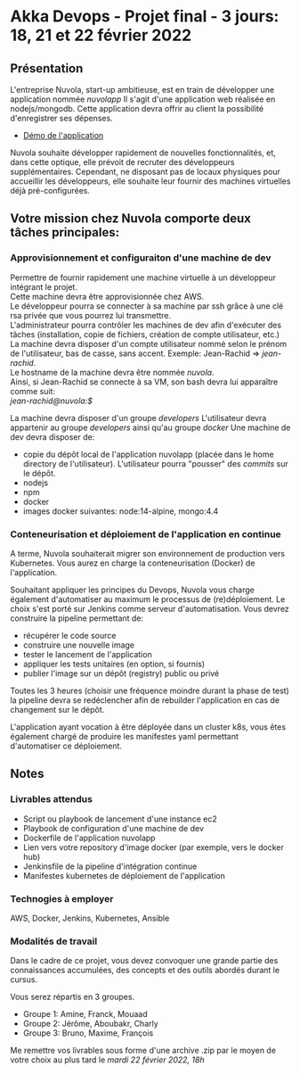 # Akka Devops - Projet final - 3 jours: 18, 21 et 22 février 2022
## Présentation
L'entreprise Nuvola, start-up ambitieuse, est en train de développer une application nommée *nuvolapp* 
Il s'agit d'une application web réalisée en nodejs/mongodb. 
Cette application devra offrir au client la possibilité d'enregistrer ses dépenses. 

- [Démo de l'application](http://51.255.50.87:4000)

Nuvola souhaite développer rapidement de nouvelles fonctionnalités, et, dans cette optique, elle prévoit de recruter des développeurs supplémentaires. 
Cependant, ne disposant pas de locaux physiques pour accueillir les développeurs, 
elle souhaite leur fournir des machines virtuelles déjà pré-configurées.

## Votre mission chez Nuvola comporte deux tâches principales:

### Approvisionnement et configuraiton d'une machine de dev
Permettre de fournir rapidement une machine virtuelle à un développeur intégrant le projet.  
Cette machine devra être approvisionnée chez AWS.  
Le développeur pourra se connecter à sa machine par ssh grâce à une clé rsa privée que vous pourrez lui transmettre.  
L'administrateur pourra contrôler les machines de dev afin d'exécuter des tâches (installation, copie de fichiers, création de compte utilisateur, etc.)   
La machine devra disposer d'un compte utilisateur nommé selon le prénom de l'utilisateur, bas de casse, sans accent. Exemple: Jean-Rachid => *jean-rachid*.  
Le hostname de la machine devra être nommée *nuvola*.  
Ainsi, si Jean-Rachid se connecte à sa VM, son bash devra lui apparaître comme suit:  
*jean-rachid@nuvola:$*  

La machine devra disposer d'un groupe *developers* 
L'utilisateur devra appartenir au groupe *developers* ainsi qu'au groupe *docker* 
Une machine de dev devra disposer de: 
- copie du dépôt local de l'application nuvolapp (placée dans le home directory de l'utilisateur). L'utilisateur pourra "pousser" des _commits_ sur le dépôt.
- nodejs
- npm
- docker
- images docker suivantes: node:14-alpine, mongo:4.4

### Conteneurisation et déploiement de l'application en continue
A terme, Nuvola souhaiterait migrer son environnement de production vers Kubernetes. 
Vous aurez en charge la conteneurisation (Docker) de l'application. 

Souhaitant appliquer les principes du Devops, Nuvola vous charge également d'automatiser au maximum
le processus de (re)déploiement. 
Le choix s'est porté sur Jenkins comme serveur d'automatisation. 
Vous devrez construire la pipeline permettant de: 
- récupérer le code source
- construire une nouvelle image
- tester le lancement de l'application
- appliquer les tests unitaires (en option, si fournis)
- publier l'image sur un dépôt (registry) public ou privé

Toutes les 3 heures (choisir une fréquence moindre durant la phase de test) la pipeline devra se redéclencher afin de rebuilder l'application en cas de changement sur le dépôt.  

L'application ayant vocation à être déployée dans un cluster k8s, vous êtes également chargé de produire les manifestes yaml permettant d'automatiser ce déploiement.


## Notes

### Livrables attendus
- Script ou playbook de lancement d'une instance ec2
- Playbook de configuration d'une machine de dev
- Dockerfile de l'application nuvolapp
- Lien vers votre repository d'image docker (par exemple, vers le docker hub)
- Jenkinsfile de la pipeline d'intégration continue
- Manifestes kubernetes de déploiement de l'application

### Technogies à employer
AWS, Docker, Jenkins, Kubernetes, Ansible

### Modalités de travail
Dans le cadre de ce projet, vous devez convoquer une grande partie des connaissances accumulées, des concepts et des outils abordés durant le cursus.

Vous serez répartis en 3 groupes.

- Groupe 1: Amine, Franck, Mouaad
- Groupe 2: Jérôme, Aboubakr, Charly
- Groupe 3: Bruno, Maxime, François  

  
 Me remettre vos livrables sous forme d'une archive .zip par le moyen de votre choix au plus tard le *mardi 22 février 2022, 18h* 
